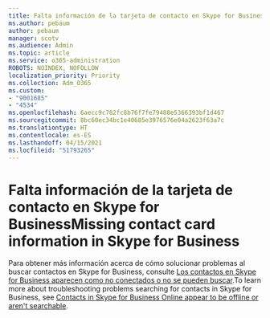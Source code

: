 ```yaml
---
title: Falta información de la tarjeta de contacto en Skype for Business
ms.author: pebaum
author: pebaum
manager: scotv
ms.audience: Admin
ms.topic: article
ms.service: o365-administration
ROBOTS: NOINDEX, NOFOLLOW
localization_priority: Priority
ms.collection: Adm_O365
ms.custom:
- "9001685"
- "4534"
ms.openlocfilehash: 6aecc9c782fc8b76f7fe79488e5366393bf1d467
ms.sourcegitcommit: 8bc60ec34bc1e40685e3976576e04a2623f63a7c
ms.translationtype: HT
ms.contentlocale: es-ES
ms.lasthandoff: 04/15/2021
ms.locfileid: "51793265"
---
```

# <a name="missing-contact-card-information-in-skype-for-business"></a><span data-ttu-id="49d87-102">Falta información de la tarjeta de contacto en Skype for Business</span><span class="sxs-lookup"><span data-stu-id="49d87-102">Missing contact card information in Skype for Business</span></span>

<span data-ttu-id="49d87-103">Para obtener más información acerca de cómo solucionar problemas al buscar contactos en Skype for Business, consulte [Los contactos en Skype for Business aparecen como no conectados o no se pueden buscar](https://docs.microsoft.com/skypeforbusiness/troubleshoot/online-contacts/contacts-offline-not-searchable).</span><span class="sxs-lookup"><span data-stu-id="49d87-103">To learn more about troubleshooting problems searching for contacts in Skype for Business, see [Contacts in Skype for Business Online appear to be offline or aren't searchable](https://docs.microsoft.com/skypeforbusiness/troubleshoot/online-contacts/contacts-offline-not-searchable).</span></span>
